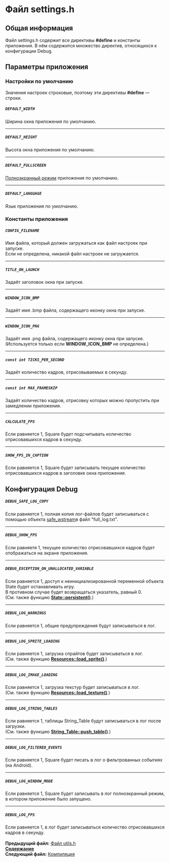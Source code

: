 # Файл settings.h

## Общая информация

Файл settings.h содержит все директивы **#define** и константы приложения. В нём содержится множество директив, относящихся к конфигурации Debug.

## Параметры приложения  

### Настройки по умолчанию

Значения настроек строковые, поэтому эти директивы **#define** — строки.  

##### `DEFAULT_WIDTH`
Ширина окна приложения по умолчанию.  

----

##### `DEFAULT_HEIGHT`
Высота окна приложения по умолчанию.  

----

##### `DEFAULT_FULLSCREEN`
[Полноэкранный режим](06_Main_Window.md#static-void-create) приложения по умолчанию.  

----

##### `DEFAULT_LANGUAGE`
Язык приложения по умолчанию.  

### Константы приложения

##### `CONFIG_FILENAME`
Имя файла, который должен загружаться как файл настроек при запуске.  
Если не определена, никакой файл настроек не загружается.  

----

##### `TITLE_ON_LAUNCH`
Задаёт заголовок окна при запуске.  

----

##### `WINDOW_ICON_BMP`
Задаёт имя .bmp файла, содержащего иконку окна при запуске.  

----

##### `WINDOW_ICON_PNG`
Задаёт имя .png файла, содержащего иконку окна при запуске.  
(Используется только если **WINDOW_ICON_BMP** не определена.)

----

##### `const int TICKS_PER_SECOND`
Задаёт количество кадров, отрисовываемых в секунду.

----

##### `const int MAX_FRAMESKIP`
Задаёт количество кадров, отрисовку которых можно пропустить при замедлении приложения.

----

##### `CALCULATE_FPS`
Если равняется 1, Square будет подсчитывать количество отрисовавшихся кадров в секунду.

----

##### `SHOW_FPS_IN_CAPTION`
Если равняется 1, Square будет записывать текущее количество отрисовавшихся кадров в заголовке окна приложения.

## Конфигурация Debug

##### `DEBUG_SAFE_LOG_COPY`
Если равняется 1, полная копия лог-файлов будет записываться с помощью объекта [safe_wstream](20_wstreams.md)в файл "full_log.txt".

----
##### `DEBUG_SHOW_FPS`
Если равняетя 1, текущее количество отрисовавшихся кадров будет отображаться на экране приложения.

----
##### `DEBUG_EXCEPTION_ON_UNALLOCATED_VARIABLE`
Если равняется 1, доступ к неинициализированной переменной объекта State будет останавливать игру.  
В противном случае будет возвращаться указатель, равный 0.  
(См. также функцию **[State::persistent()](09_State.md#static-void-persistentstring-first_key-string-second_key)**.)  

----
##### `DEBUG_LOG_WARNINGS`
Если равняется 1, общие предупреждения будут записываться в лог.  

----
##### `DEBUG_LOG_SPRITE_LOADING`
Если равняется 1, загрузка спрайтов будет записываться в лог.  
(См. также функцию **[Resources::load_sprite()](07_Resources.md#sprite-load_spritestring-filename)**.)  

----
##### `DEBUG_LOG_IMAGE_LOADING`
Если равняется 1, загрузка текстур будет записываться в лог.  
(См. также функцию **[Resources::load_texture()](07_Resources.md#frame-load_texturestring-filename)**.)  

----
##### `DEBUG_LOG_STRING_TABLES`
Если равняется 1, таблицы String_Table будут записываться в лог после загрузки.  
(См. также функцию **[String_Table::push_table()](13_String_Table.md#void-push_tablestring-table)**.)  

----
##### `DEBUG_LOG_FILTERED_EVENTS`
Если равняется 1, Square будет писать в лог о фильтрованных событиях (на Android).  

----
##### `DEBUG_LOG_WINDOW_MODE`
Если равняется 1, Square будет записывать в лог полноэкранный режим, в котором приложение было запущено.  

----
##### `DEBUG_LOG_FPS`
Если равняется 1, в лог будет записываться количество отрисовавшихся кадров в секунду.
   
   
**Предыдущий файл:** [Файл utils.h](21_utils_h.md)  
**[Содержание](00_Contents.md)**  
**Следующий файл:** [Компиляция](23_Compiling.md)